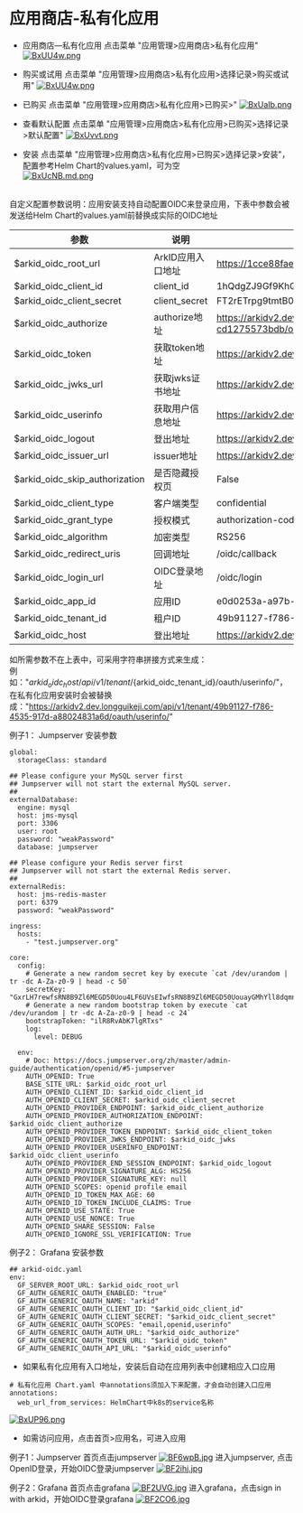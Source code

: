 # 应用商店-私有化应用

* 应用商店—私有化应用 点击菜单 "应用管理>应用商店>私有化应用"
[![BxUU4w.png](https://v1.ax1x.com/2022/11/11/BxUU4w.png)](https://zimgs.com/i/BxUU4w)

* 购买或试用 点击菜单 "应用管理>应用商店>私有化应用>选择记录>购买或试用"
[![BxUU4w.png](https://v1.ax1x.com/2022/11/11/BxUU4w.png)](https://zimgs.com/i/BxUU4w)

* 已购买 点击菜单 "应用管理>应用商店>私有化应用>已购买>"
[![BxUaIb.png](https://v1.ax1x.com/2022/11/11/BxUaIb.png)](https://zimgs.com/i/BxUaIb)

* 查看默认配置 点击菜单 "应用管理>应用商店>私有化应用>已购买>选择记录>默认配置"
[![BxUvvt.png](https://v1.ax1x.com/2022/11/11/BxUvvt.png)](https://zimgs.com/i/BxUvvt)

* 安装 点击菜单 "应用管理>应用商店>私有化应用>已购买>选择记录>安装"，配置参考Helm Chart的values.yaml，可为空<br/>
[![BxUcNB.md.png](https://v1.ax1x.com/2022/11/11/BxUcNB.md.png)](https://zimgs.com/i/BxUcNB)
<br/>
自定义配置参数说明：应用安装支持自动配置OIDC来登录应用，下表中参数会被发送给Helm Chart的values.yaml前替换成实际的OIDC地址
<br/>

|  参数   | 说明  | 例子  |
|  ----  | ----  | ---  |
| $arkid_oidc_root_url  | ArkID应用入口地址 | https://1cce88fae2bf4470a0d616d9459431b3.arkidv2.dev.longguikeji.com  |
| $arkid_oidc_client_id  | client_id | 1hQdgZJ9Gf9KhQGhL9RLmatEV1q97rp8Od9kR8n8  |
| $arkid_oidc_client_secret  | client_secret  |FT2rETrpg9tmtB0wChSBUmRLlHXNH6eesPbeRl2qHpZ1nD3fcCFlEfa3UxLRsiR5MpHvc15i6zZcwLmMtcqVy5zf7ONqSOALNRXP1bBaWALbn2nrn8BLtEuaFIZvtrEm  |
| $arkid_oidc_authorize  | authorize地址 | https://arkidv2.dev.longguikeji.com/api/v1/tenant/49b91127-f786-4535-917d-a88024831a6d/app/e0d0253a-a97b-4b98-8506-cd1275573bdb/oauth/authorize/  |
| $arkid_oidc_token  | 获取token地址 | https://arkidv2.dev.longguikeji.com/api/v1/tenant/49b91127-f786-4535-917d-a88024831a6d/oauth/token/  |
| $arkid_oidc_jwks_url  | 获取jwks证书地址 | https://arkidv2.dev.longguikeji.com/api/v1/tenant/49b91127-f786-4535-917d-a88024831a6d/.well-known/jwks.json  |
| $arkid_oidc_userinfo  | 获取用户信息地址 | https://arkidv2.dev.longguikeji.com/api/v1/tenant/49b91127-f786-4535-917d-a88024831a6d/oauth/userinfo/  |
| $arkid_oidc_logout  | 登出地址 | https://arkidv2.dev.longguikeji.com/api/v1/tenant/49b91127-f786-4535-917d-a88024831a6d/oidc/logout/  |
| $arkid_oidc_issuer_url  | issuer地址 | https://arkidv2.dev.longguikeji.com/api/v1/tenant/49b91127-f786-4535-917d-a88024831a6d  |
| $arkid_oidc_skip_authorization  | 是否隐藏授权页 | False  |
| $arkid_oidc_client_type  | 客户端类型 | confidential  |
| $arkid_oidc_grant_type  | 授权模式 | authorization-code  |
| $arkid_oidc_algorithm  | 加密类型 | RS256  |
| $arkid_oidc_redirect_uris  | 回调地址 | /oidc/callback  |
| $arkid_oidc_login_url  | OIDC登录地址 | /oidc/login  |
| $arkid_oidc_app_id  | 应用ID | e0d0253a-a97b-4b98-8506-cd1275573bdb  |
| $arkid_oidc_tenant_id  | 租户ID | 49b91127-f786-4535-917d-a88024831a6d  |
| $arkid_oidc_host  | 登出地址 | https://arkidv2.dev.longguikeji.com  |

如所需参数不在上表中，可采用字符串拼接方式来生成：<br/>
例如："${arkid_oidc_host}/api/v1/tenant/${arkid_oidc_tenant_id}/oauth/userinfo/"，在私有化应用安装时会被替换成："https://arkidv2.dev.longguikeji.com/api/v1/tenant/49b91127-f786-4535-917d-a88024831a6d/oauth/userinfo/"

例子1： Jumpserver 安装参数
```
global:
  storageClass: standard

## Please configure your MySQL server first
## Jumpserver will not start the external MySQL server.
##
externalDatabase:
  engine: mysql
  host: jms-mysql
  port: 3306
  user: root
  password: "weakPassword"
  database: jumpserver

## Please configure your Redis server first
## Jumpserver will not start the external Redis server.
##
externalRedis:
  host: jms-redis-master
  port: 6379
  password: "weakPassword"
  
ingress:
  hosts:
    - "test.jumpserver.org"
  
core:
  config:
    # Generate a new random secret key by execute `cat /dev/urandom | tr -dc A-Za-z0-9 | head -c 50`
    secretKey: "GxrLH7rewfsRN8B9Zl6MEGD50Uou4LF6UVsEIwfsRN8B9Zl6MEGD50UouayGMhYll8dqmn"
    # Generate a new random bootstrap token by execute `cat /dev/urandom | tr -dc A-Za-z0-9 | head -c 24`
    bootstrapToken: "ilR8RvAbK7lgRTxs"
    log:
      level: DEBUG
    
  env:
    # Doc: https://docs.jumpserver.org/zh/master/admin-guide/authentication/openid/#5-jumpserver
    AUTH_OPENID: True
    BASE_SITE_URL: $arkid_oidc_root_url
    AUTH_OPENID_CLIENT_ID: $arkid_oidc_client_id
    AUTH_OPENID_CLIENT_SECRET: $arkid_oidc_client_secret
    AUTH_OPENID_PROVIDER_ENDPOINT: $arkid_oidc_client_authorize
    AUTH_OPENID_PROVIDER_AUTHORIZATION_ENDPOINT: $arkid_oidc_client_authorize
    AUTH_OPENID_PROVIDER_TOKEN_ENDPOINT: $arkid_oidc_client_token
    AUTH_OPENID_PROVIDER_JWKS_ENDPOINT: $arkid_oidc_jwks
    AUTH_OPENID_PROVIDER_USERINFO_ENDPOINT: $arkid_oidc_client_userinfo
    AUTH_OPENID_PROVIDER_END_SESSION_ENDPOINT: $arkid_oidc_logout
    AUTH_OPENID_PROVIDER_SIGNATURE_ALG: HS256
    AUTH_OPENID_PROVIDER_SIGNATURE_KEY: null
    AUTH_OPENID_SCOPES: openid profile email
    AUTH_OPENID_ID_TOKEN_MAX_AGE: 60
    AUTH_OPENID_ID_TOKEN_INCLUDE_CLAIMS: True
    AUTH_OPENID_USE_STATE: True
    AUTH_OPENID_USE_NONCE: True
    AUTH_OPENID_SHARE_SESSION: False
    AUTH_OPENID_IGNORE_SSL_VERIFICATION: True

```

例子2： Grafana 安装参数
```
## arkid-oidc.yaml
env: 
  GF_SERVER_ROOT_URL: $arkid_oidc_root_url
  GF_AUTH_GENERIC_OAUTH_ENABLED: "true"
  GF_AUTH_GENERIC_OAUTH_NAME: "arkid"
  GF_AUTH_GENERIC_OAUTH_CLIENT_ID: "$arkid_oidc_client_id"
  GF_AUTH_GENERIC_OAUTH_CLIENT_SECRET: "$arkid_oidc_client_secret"
  GF_AUTH_GENERIC_OAUTH_SCOPES: "email,openid,userinfo"
  GF_AUTH_GENERIC_OAUTH_AUTH_URL: "$arkid_oidc_authorize"
  GF_AUTH_GENERIC_OAUTH_TOKEN_URL: "$arkid_oidc_token"
  GF_AUTH_GENERIC_OAUTH_API_URL: "$arkid_oidc_userinfo"
```

* 如果私有化应用有入口地址，安装后自动在应用列表中创建相应入口应用
```
# 私有化应用 Chart.yaml 中annotations须加入下来配置，才会自动创建入口应用
annotations:
  web_url_from_services: HelmChart中k8s的service名称
```
[![BxUP96.png](https://v1.ax1x.com/2022/11/11/BxUP96.png)](https://zimgs.com/i/BxUP96)

* 如需访问应用，点击首页>应用名，可进入应用

例子1：Jumpserver
首页点击jumpserver
[![BF6wpB.jpg](https://v1.ax1x.com/2023/01/15/BF6wpB.jpg)](https://zimgs.com/i/BF6wpB)
进入jumpserver, 点击OpenID登录，开始OIDC登录jumpserver
[![BF2ihj.jpg](https://v1.ax1x.com/2023/01/15/BF2ihj.jpg)](https://zimgs.com/i/BF2ihj)

例子2：Grafana
首页点击grafana
[![BF2UVG.jpg](https://v1.ax1x.com/2023/01/15/BF2UVG.jpg)](https://zimgs.com/i/BF2UVG)
进入grafana，点击sign in with arkid，开始OIDC登录grafana
[![BF2CO6.jpg](https://v1.ax1x.com/2023/01/15/BF2CO6.jpg)](https://zimgs.com/i/BF2CO6)
